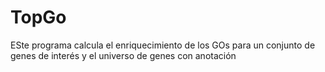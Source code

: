 # TopGo
ESte programa calcula el enriquecimiento de los GOs para un conjunto de genes de interés y el universo de genes con anotación
